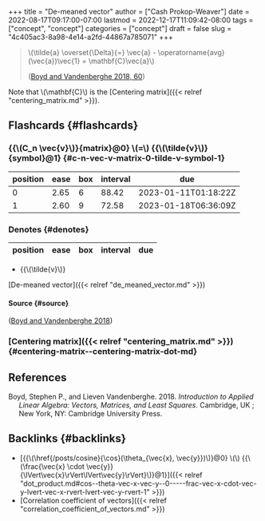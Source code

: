 +++
title = "De-meaned vector"
author = ["Cash Prokop-Weaver"]
date = 2022-08-17T09:17:00-07:00
lastmod = 2022-12-17T11:09:42-08:00
tags = ["concept", "concept"]
categories = ["concept"]
draft = false
slug = "4c405ac3-8a98-4e14-a2fd-44867a785071"
+++

> \\(\tilde{a} \overset{\Delta}{=} \vec{a} - \operatorname{avg}(\vec{a})\vec{1} = \mathbf{C}\vec{a}\\)
>
> (<a href="#citeproc_bib_item_1">Boyd and Vandenberghe 2018, 60</a>)

Note that \\(\mathbf{C}\\) is the [Centering matrix]({{< relref "centering_matrix.md" >}}).


## Flashcards {#flashcards}


### {{\\(C\_n \vec{v}\\)}{matrix}@0} \\(=\\) {{\\(\tilde{v}\\)}{symbol}@1} {#c-n-vec-v-matrix-0-tilde-v-symbol-1}

| position | ease | box | interval | due                  |
|----------|------|-----|----------|----------------------|
| 0        | 2.65 | 6   | 88.42    | 2023-01-11T01:18:22Z |
| 1        | 2.60 | 9   | 72.58    | 2023-01-18T06:36:09Z |


### Denotes {#denotes}

| position | ease | box | interval | due |
|----------|------|-----|----------|-----|

-   {{\\(\tilde{v}\\)}

[De-meaned vector]({{< relref "de_meaned_vector.md" >}})


#### Source {#source}

(<a href="#citeproc_bib_item_1">Boyd and Vandenberghe 2018</a>)


### [Centering matrix]({{< relref "centering_matrix.md" >}}) {#centering-matrix--centering-matrix-dot-md}

## References

<style>.csl-entry{text-indent: -1.5em; margin-left: 1.5em;}</style><div class="csl-bib-body">
  <div class="csl-entry"><a id="citeproc_bib_item_1"></a>Boyd, Stephen P., and Lieven Vandenberghe. 2018. <i>Introduction to Applied Linear Algebra: Vectors, Matrices, and Least Squares</i>. Cambridge, UK ; New York, NY: Cambridge University Press.</div>
</div>


## Backlinks {#backlinks}

-   [{{\\(\href{/posts/cosine}{\cos}(\theta\_{\vec{x}, \vec{y}})\\)}@0} \\(\\) {{\\(\frac{\vec{x} \cdot \vec{y}}{\lVert\vec{x}\rVert\lVert\vec{y}\rVert}\\)}@1}]({{< relref "dot_product.md#cos--theta-vec-x-vec-y--0-----frac-vec-x-cdot-vec-y-lvert-vec-x-rvert-lvert-vec-y-rvert-1" >}})
-   [Correlation coefficient of vectors]({{< relref "correlation_coefficient_of_vectors.md" >}})

